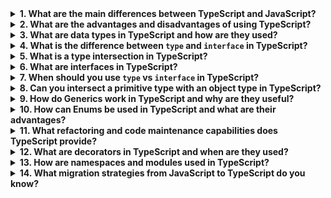<details>
<summary><strong>1. What are the main differences between TypeScript and JavaScript?</strong></summary>

### 1. Static Typing
TypeScript adds **static typing**, allowing developers to specify types for variables, function parameters, and return values. 
JavaScript uses **dynamic typing**, so types are inferred at runtime.

```ts
// TypeScript
let age: number = 25;
let name: string = "Iryna";
```

```js
// JavaScript
let age = 25; // type is inferred at runtime
let name = "Iryna";
```

---

### 2. Compilation vs Interpretation
- **TypeScript** code must be compiled into JavaScript to run in browsers or Node.js.
- **JavaScript** is interpreted directly by the engine.

---

### 3. Modern JS Features Support
- **TypeScript** supports all modern JS features (like ES6+), even in environments that don’t support them natively.
- **JavaScript** depends on the runtime environment (e.g., browser, Node.js) for feature support.

---

### 4. Interfaces and Classes
- **TypeScript** supports **interfaces** and has extended capabilities for classes.
- **JavaScript** lacks interfaces and only added basic class syntax with ES6.

```ts
interface Person {
  name: string;
  age: number;
}

let person: Person = {
  name: "Iryna",
  age: 25
};
```

---

### 5. Development Experience
- **TypeScript** offers better editor support with **autocompletion**, **IntelliSense**, and **type-checking**.
- **JavaScript** provides limited static analysis capabilities.

---

### 6. Error Detection
- **TypeScript** can catch many errors at **compile time**.
- **JavaScript** errors usually appear only at **runtime**, making debugging harder.

---

### Conclusion
TypeScript is a **superset of JavaScript** that enhances developer experience with static typing, error checking, and modern JS support. However, it requires a compilation step before execution.

</details>

<details>
<summary><strong>2. What are the advantages and disadvantages of using TypeScript?</strong></summary>

### ✅ Advantages

#### 1. Static Typing
TypeScript allows you to define types for variables, function parameters, and return values. This helps catch errors during development.

```ts
let count: number = 10;
count = "text"; // Compilation error
```

---

#### 2. Better Editor Support
Thanks to type annotations, editors provide better autocomplete, IntelliSense, and refactoring tools.

---

#### 3. Early Error Detection
TypeScript detects many errors during compilation, reducing bugs in production.

```ts
function add(a: number, b: number): number {
  return a + b;
}

add(5, "3"); // Compilation error
```

---

#### 4. Modern JavaScript Features
TypeScript supports all ES6+ features (like classes, arrow functions, async/await), even in older environments.

```ts
class Person {
  constructor(public name: string, public age: number) {}
}

const iryna = new Person("Iryna", 25);
```

---

#### 5. Scalability
TypeScript improves maintainability and scalability in large projects due to type safety and modular code organization.

---

#### 6. Compatibility with JavaScript
All valid JavaScript code is valid TypeScript. You can gradually adopt TS in existing JS projects.

```ts
const greet = (name) => console.log("Hello, " + name); // Valid JS in TS
```

---

### ❌ Disadvantages

#### 1. Compilation Step
TypeScript must be compiled to JavaScript before execution, adding complexity to the build process.

---

#### 2. Learning Curve
For beginners or JS-only developers, understanding types, interfaces, generics, and access modifiers can be challenging.

---

#### 3. More Boilerplate Code
Declaring types and interfaces can make code more verbose.

```ts
interface User {
  name: string;
  age: number;
}

const user: User = { name: "Iryna", age: 25 };
```

---

#### 4. Configuration Overhead
You need to set up `tsconfig.json` and possibly other tools like Webpack or Babel for TS integration.

---

#### 5. Overhead in Small Projects
For quick prototypes or small scripts, static typing might feel unnecessary and slow down development.

---

### 🔚 Conclusion
TypeScript enhances code safety, tooling, and scalability, making it ideal for large or long-term projects. However, it introduces extra setup and a steeper learning curve compared to plain JavaScript.

</details>

<details>
<summary><strong>3. What are data types in TypeScript and how are they used?</strong></summary>

TypeScript uses static typing, which means variables, function parameters, return values, and object properties can all have defined types. This makes code more predictable, easier to debug, and safer in large-scale projects.

---

### 🔤 Basic Types

#### `number`
Used for numeric values (both integers and floats).
```ts
let age: number = 25;
let pi: number = 3.14;
```

#### `string`
Text values, either in quotes or template literals.
```ts
let name: string = "Iryna";
let greeting: string = `Hello, ${name}!`;
```

#### `boolean`
Logical true/false.
```ts
let isLoggedIn: boolean = true;
```

#### `array`
List of values of a specific type.
```ts
let numbers: number[] = [1, 2, 3];
let names: Array<string> = ["Anna", "Iryna"];
```

#### `tuple`
Fixed-length array with defined types for each element.
```ts
let person: [string, number] = ["Iryna", 25];
```

#### `enum`
A set of named constants.
```ts
enum Direction {
  Up,
  Down,
  Left,
  Right,
}
let move: Direction = Direction.Up;
```

#### `any`
Disables type checking — use with caution.
```ts
let randomValue: any = "Hello";
randomValue = 42; // allowed
```

#### `void`
Function that returns no value.
```ts
function logMessage(message: string): void {
  console.log(message);
}
```

#### `null` and `undefined`
Represent the absence of a value.
```ts
let emptyValue: null = null;
let notAssigned: undefined = undefined;
```

#### `object`
Defines an object with key-value pairs.
```ts
let person: { name: string; age: number } = {
  name: "Iryna",
  age: 25,
};
```

---

### 🧩 Advanced Types

#### Interfaces
Custom object type definitions.
```ts
interface Car {
  brand: string;
  model: string;
  year: number;
}

let car: Car = {
  brand: "Tesla",
  model: "Model 3",
  year: 2020,
};
```

#### Union Types
Allows a variable to be one of several types.
```ts
let value: number | string;
value = 10;
value = "Hello";
```

#### Literal Types
Restrict values to a specific set.
```ts
let status: "active" | "inactive" | "pending";
status = "active";
```

#### Function Types
Specify parameter and return types for functions.
```ts
function add(a: number, b: number): number {
  return a + b;
}

let multiply: (x: number, y: number) => number = (x, y) => x * y;
```

---

### 📌 Conclusion
Using TypeScript's type system helps reduce runtime errors, improves code clarity, and supports large-scale development through better tooling and readability.

</details>

<details>
<summary><strong>4. What is the difference between <code>type</code> and <code>interface</code> in TypeScript?</strong></summary>

In TypeScript, both <code>type</code> and <code>interface</code> are used to define custom types. However, they serve slightly different purposes and have different capabilities.

---

### 🧱 <code>type</code> Keyword

<code>type</code> is used to define a type alias — a name for any type, including:
- primitives
- unions/intersections
- object types
- functions

```ts
export type User = {
  name: string;
  age: number;
  isActive: boolean;
};

const user: User = {
  name: "Iryna",
  age: 25,
  isActive: true,
};
```

### 🧩 <code>interface</code> Keyword

<code>interface</code> is used to describe the shape of objects and is typically used when designing class or object structures.

```ts
interface Person {
  name: string;
  age: number;
}

const person: Person = {
  name: "Anna",
  age: 30,
};
```

---

### 🔍 Key Differences

| Feature | <code>type</code> | <code>interface</code> |
|--------|------------------|------------------------|
| **Extends** | Can use intersections (<code>&</code>) | Can use <code>extends</code> keyword |
| **Unions** | ✅ Supports union types | ❌ Not supported |
| **Declaration merging** | ❌ Not supported | ✅ Interfaces with same name are merged |
| **Complex types** | ✅ Supports tuples, unions, intersections, primitives | ❌ Only for object shapes |

---

### 📌 Examples

#### Intersection with <code>type</code>
```ts
type Vehicle = {
  brand: string;
};

type Car = Vehicle & {
  model: string;
};
```

#### Extending with <code>interface</code>
```ts
interface Employee extends Person {
  position: string;
}
```

#### Union with <code>type</code>
```ts
type Status = "active" | "inactive" | "pending";
```

#### Declaration Merging with <code>interface</code>
```ts
interface User {
  name: string;
}

interface User {
  age: number;
}

const user: User = {
  name: "Iryna",
  age: 25,
};
```

---

### 🧠 Conclusion
- Use <code>interface</code> when describing object shapes or when you need declaration merging.
- Use <code>type</code> for unions, intersections, or when aliasing primitives and tuples.

Both are powerful tools, and in many cases, the choice is a matter of style or preference.

</details>

<details>
<summary><strong>5. What is a type intersection in TypeScript?</strong></summary>

Type intersections in TypeScript allow you to combine multiple types into one. This is done using the <code>&</code> operator.

---

### 🔗 What is a type intersection?

A type intersection creates a new type that includes **all** properties from the intersected types. It's like merging multiple type definitions into one:

```ts
type Car = {
  brand: string;
  model: string;
};

type Engine = {
  horsepower: number;
};

type Vehicle = Car & Engine & {
  year: number;
};

const myVehicle: Vehicle = {
  brand: "Tesla",
  model: "Model S",
  horsepower: 670,
  year: 2021
};
```

In this example, the new type <code>Vehicle</code> includes properties from <code>Car</code>, <code>Engine</code>, and an additional <code>year</code> field.

---

### 🔍 Type Intersection vs Union

| Concept | Intersection (<code>&</code>) | Union (<code>|</code>) |
|--------|--------------------------|----------------------|
| Meaning | Must satisfy **all** types | Can satisfy **any one** type |
| Example |
<pre><code>type A = { name: string };
type B = { age: number };
type AB = A & B;
// AB must have both name and age</code></pre> |
<pre><code>type A = { name: string };
type B = { age: number };
type AB = A | B;
// AB can have just name, just age, or both</code></pre> |

---

### 🧠 Summary
- <strong>Intersection types</strong> merge all members from multiple types — useful when an object must conform to multiple constraints.
- They are commonly used with <code>type</code> and not <code>interface</code>.

This is exactly what happens in:
```ts
type Vehicle = Car & { year: number };
```
You're creating a new type that includes everything from <code>Car</code> and adds <code>year</code>.

</details>

<details>
<summary><strong>6. What are interfaces in TypeScript?</strong></summary>

Interfaces in TypeScript are used to define the structure of an object. They act as contracts in your code, helping ensure that objects adhere to a specific shape.

---

### 📌 Key Features of Interfaces

- **Describe object shape:** Define the required and optional properties and methods.
- **Inheritance:** Interfaces can extend one or more other interfaces using `extends`.
- **Declaration merging:** Multiple declarations with the same name are automatically merged.

---

### 🧱 Basic Example

```ts
interface User {
  name: string;
  age: number;
  isActive: boolean;
  greet(): string;
}

const user: User = {
  name: "Iryna",
  age: 25,
  isActive: true,
  greet() {
    return `Hello, my name is ${this.name}`;
  }
};

console.log(user.greet()); // "Hello, my name is Iryna"
```

---

### 🧬 Inheriting from Another Interface

```ts
interface Person {
  name: string;
  age: number;
}

interface Employee extends Person {
  position: string;
}

const employee: Employee = {
  name: "Iryna",
  age: 25,
  position: "Frontend Developer"
};
```

The `Employee` interface inherits `name` and `age` from `Person` and adds a `position` property.

---

### ❓ Optional Properties

Use `?` to mark a property as optional:

```ts
interface Car {
  brand: string;
  model: string;
  year?: number;
}

const car1: Car = { brand: "Tesla", model: "Model S" };
const car2: Car = { brand: "Tesla", model: "Model X", year: 2021 };
```

---

### 🔁 Function Interfaces

Interfaces can describe function signatures:

```ts
interface MathOperation {
  (a: number, b: number): number;
}

const add: MathOperation = (a, b) => a + b;
const multiply: MathOperation = (a, b) => a * b;
```

---

### 🔄 Declaration Merging

Interfaces with the same name get merged:

```ts
interface User {
  name: string;
}

interface User {
  age: number;
}

const user: User = {
  name: "Iryna",
  age: 25
};
```

Both declarations are combined into a single interface.

---

### 🧠 Summary
- Interfaces are contracts for object structure.
- They can include methods, optional properties, and support inheritance.
- Use interfaces when designing reusable object types and APIs.
- Prefer interfaces over type aliases for object shapes when using declaration merging.

</details>

<details>
<summary><strong>7. When should you use <code>type</code> vs <code>interface</code> in TypeScript?</strong></summary>

Choosing between <code>type</code> and <code>interface</code> in TypeScript depends on the structure you're defining and how you intend to use or extend it. Both can describe the shape of objects, but they have differences in capabilities and syntax.

---

### ✅ Use <code>interface</code> when:

#### 1. **Describing object shapes or class structures**
Interfaces are ideal for describing the structure of an object or class, especially when you want to leverage inheritance.

```ts
interface Person {
  name: string;
  age: number;
}

interface Employee extends Person {
  position: string;
}
```

#### 2. **You need declaration merging**
You can declare the same interface multiple times, and TypeScript will merge them.

```ts
interface User {
  name: string;
}

interface User {
  age: number;
}

const user: User = { name: "Iryna", age: 25 };
```

#### 3. **Working in ecosystems like React**
Interfaces are commonly used for typing props, state, and context in React projects.

---

### ✅ Use <code>type</code> when:

#### 1. **You need unions, intersections, or primitives**
<code>type</code> aliases are better suited for combining types or describing primitives, tuples, or functions.

```ts
// Union
type ID = string | number;

// Intersection
type Car = {
  brand: string;
};

type Vehicle = Car & {
  year: number;
};

// Tuple
type Coordinates = [number, number];

const point: Coordinates = [10, 20];
```

#### 2. **Typing functions directly**
<code>type</code> can define function signatures more flexibly:

```ts
type MathOperation = (a: number, b: number) => number;

const multiply: MathOperation = (a, b) => a * b;
```

#### 3. **You don't need to extend or merge**
<code>type</code> cannot be reopened to add new properties, unlike <code>interface</code>.

---

### 📊 Summary Table

| Feature | <code>interface</code> | <code>type</code> |
|--------|--------------------------|--------------------|
| Inheritance | ✅ via <code>extends</code> | ✅ via intersections (&) |
| Declaration merging | ✅ | ❌ |
| Unions / intersections | ❌ | ✅ |
| Describes functions | ✅ (less commonly used) | ✅ |
| Tuples / primitives | ❌ | ✅ |

---

### 🧠 Recommendation
- Use <strong><code>interface</code></strong> for objects, class structures, and when declaration merging is needed.
- Use <strong><code>type</code></strong> for primitives, tuples, function types, and when working with unions or intersections.
- When in doubt, follow your team’s convention. If no convention exists, prefer <code>interface</code> for objects.

</details>

<details>
<summary><strong>8. Can you intersect a primitive type with an object type in TypeScript?</strong></summary>

No, you cannot intersect a primitive type (like <code>string</code>) with an object type (like <code>{ age: number }</code>) in a meaningful or useful way. TypeScript will not allow this because these types are incompatible by nature.

---

### 🚫 Example of incompatible intersection

```ts
type A = string; // primitive type
type B = { age: number }; // object type

type AB = A & B; // ❌ Invalid: TypeScript will error here
```

TypeScript will produce an error similar to:

```
Type 'string' is not assignable to type '{ age: number; }'.
```

---

### ✅ Example of compatible intersection (only object types)

If both types are object types, the intersection works as expected:

```ts
type A = { name: string };
type B = { age: number };

type AB = A & B;

const person: AB = {
  name: "Iryna",
  age: 25,
};
```

In this case, the resulting type <code>AB</code> must contain both <code>name</code> and <code>age</code>.

---

### 🧠 Summary

- Intersection (<code>&</code>) combines all properties from both types.
- This only works when types are compatible—typically both being object types.
- You **cannot** intersect a primitive type (like <code>string</code>) with an object type, because primitives do not have properties.

</details>

<details>
  <summary><strong>9. How do Generics work in TypeScript and why are they useful?</strong></summary>

  <p>
    Generics in TypeScript provide a way to create reusable components (functions, classes, interfaces) that work with different types while maintaining type safety. Instead of hardcoding specific types, generics use a type variable that is specified later.
  </p>

  <p><strong>Example of a generic function:</strong></p>

  ```ts
  function identity<T>(arg: T): T {
    return arg;
  }

  const result1 = identity<string>("Hello");
  const result2 = identity<number>(42);
  ```

  <p>
    Here, <code>T</code> is a placeholder type. TypeScript infers the type when the function is called, ensuring type safety.
  </p>

  <p><strong>Generic class example:</strong></p>

  ```ts
  class Box<T> {
    content: T;

    constructor(content: T) {
      this.content = content;
    }

    getContent(): T {
      return this.content;
    }
  }

  const stringBox = new Box<string>("Hello");
  const numberBox = new Box<number>(123);
  ```

  <p>
    The class <code>Box</code> is reusable with any type you provide.
  </p>

  <p><strong>Generic interface example:</strong></p>

  ```ts
  interface Pair<T, U> {
    first: T;
    second: U;
  }

  const pair: Pair<string, number> = {
    first: "Age",
    second: 25
  };
  ```

  <p><strong>Generics with constraints:</strong></p>

  ```ts
  function getLength<T extends { length: number }>(arg: T): number {
    return arg.length;
  }

  getLength("Hello"); // 5
  getLength([1, 2, 3]); // 3
  ```

  <p>
    Constraints limit the accepted types to ones that meet specific criteria—in this case, having a <code>length</code> property.
  </p>

  <p><strong>Why use Generics?</strong></p>
  <ul>
    <li><strong>Code reusability:</strong> Write once, use with many types.</li>
    <li><strong>Type safety:</strong> Catch errors at compile time.</li>
    <li><strong>Flexibility:</strong> Build complex structures without losing type information.</li>
  </ul>

  <p>
    In summary, generics let you write flexible, reusable, and type-safe code in TypeScript, which makes them a fundamental feature of the language.
  </p>
</details>

<details>
  <summary><strong>10. How can Enums be used in TypeScript and what are their advantages?</strong></summary>

  <p>
    Enums in TypeScript allow you to define a set of named constants that can be either numeric or string values. They are especially useful when you want to represent a fixed set of options.
  </p>

  <h4>Numeric Enums</h4>
  <p>By default, enum members are assigned numeric values starting from 0, but you can also assign custom values:</p>

  ```ts
  enum Direction {
    Up,
    Down,
    Left,
    Right,
  }

  let move: Direction = Direction.Up;
  console.log(move); // 0
  ```

  <p>You can also explicitly assign values:</p>

  ```ts
  enum Status {
    Active = 1,
    Inactive,
    Pending,
  }

  console.log(Status.Active);   // 1
  console.log(Status.Inactive); // 2
  console.log(Status.Pending);  // 3
  ```

  <h4>String Enums</h4>
  <p>Each member must be initialized with a string literal:</p>

  ```ts
  enum Response {
    Yes = "YES",
    No = "NO",
  }

  let reply: Response = Response.Yes;
  console.log(reply); // "YES"
  ```

  <h4>Advantages of using Enums:</h4>
  <ul>
    <li><strong>Improved readability:</strong> Use of named values instead of magic numbers or strings makes code more understandable.</li>
    <li><strong>Static typing:</strong> TypeScript ensures only valid enum values are used.</li>
    <li><strong>Easier debugging:</strong> Named constants are more descriptive and easier to debug.</li>
    <li><strong>Flexibility:</strong> Support for both numeric and string values.</li>
    <li><strong>Bidirectional mapping (for numeric enums):</strong> You can get the name from the value and vice versa:</li>
  </ul>

  ```ts
  enum Direction {
    Up = 1,
    Down,
    Left,
    Right,
  }

  console.log(Direction[1]); // "Up"
  console.log(Direction.Up); // 1
  ```

  <h4>Disadvantages:</h4>
  <ul>
    <li><strong>Potential confusion with numeric values:</strong> Automatic incrementing can lead to mistakes if enum order changes.</li>
    <li><strong>Larger compiled output:</strong> Enums can increase the size of the generated JavaScript compared to simple objects or constants.</li>
  </ul>

  <p>
    <strong>Conclusion:</strong> Enums in TypeScript are a powerful way to define fixed sets of values with clear type safety, improved structure, and better code clarity.
  </p>
</details>

<details>
  <summary><strong>11. What refactoring and code maintenance capabilities does TypeScript provide?</strong></summary>

  <p>
    TypeScript offers a wide range of tools that greatly improve code refactoring and maintainability. Its static typing system, advanced type features, and integration with modern IDEs make code more reliable, understandable, and easier to evolve. Here are the key capabilities:
  </p>

  <h4>1. Static Typing</h4>
  <p>
    TypeScript detects errors at compile-time rather than runtime. This prevents many common bugs, such as calling non-existent properties or passing the wrong argument types.
  </p>

  ```ts
  function sum(a: number, b: number): number {
    return a + b;
  }

  sum(10, "20"); // Error: Argument of type '"20"' is not assignable to parameter of type 'number'
  ```

  <h4>2. Interfaces and Type Aliases</h4>
  <p>
    Interfaces and types help structure and centralize definitions, making large codebases easier to manage and refactor.
  </p>

  ```ts
  interface User {
    name: string;
    age: number;
  }

  const user: User = { name: "John", age: 30 };
  ```

  <h4>3. IDE Autocompletion and Tooling</h4>
  <p>
    With TypeScript, editors like VS Code offer powerful autocompletion, navigation, and inline documentation based on types.
  </p>

  ```ts
  user.name; // IDE shows available properties and types
  ```

  <h4>4. Generics</h4>
  <p>
    Generics enable the creation of reusable, type-safe functions and data structures.
  </p>

  ```ts
  function identity<T>(arg: T): T {
    return arg;
  }

  identity<number>(42); // Works with multiple types while preserving type safety
  ```

  <h4>5. Modules and Namespacing</h4>
  <p>
    TypeScript supports modular architecture, allowing logical separation of code into files and modules.
  </p>

  ```ts
  // math.ts
  export function add(a: number, b: number): number {
    return a + b;
  }

  // main.ts
  import { add } from './math';
  console.log(add(2, 3)); // 5
  ```

  <h4>6. Built-in Refactoring Tools in IDEs</h4>
  <p>
    Features like "Rename Symbol" or "Find All References" work more reliably with TypeScript because of its typed AST (Abstract Syntax Tree).
  </p>

  <ul>
    <li>Safely rename variables and functions across files.</li>
    <li>Track usage of types and interfaces across your codebase.</li>
  </ul>

  <h4>7. Extendable Types</h4>
  <p>
    Interfaces and types can be extended without rewriting existing structures.
  </p>

  ```ts
  interface Person {
    name: string;
  }

  interface Employee extends Person {
    salary: number;
  }

  const employee: Employee = { name: "John", salary: 1000 };
  ```

  <h4>8. Type-Safe Complex Structures</h4>
  <p>
    TypeScript validates deeply nested data and ensures their correct usage.
  </p>

  ```ts
  type User = {
    name: string;
    address: {
      city: string;
      zip: string;
    };
  };

  const user: User = {
    name: "Alice",
    address: {
      city: "New York",
      zip: "10001",
    },
  };
  ```

  <h4>9. Union and Intersection Types</h4>
  <p>
    These types allow better expression of possible object shapes or function return values.
  </p>

  ```ts
  type Success = { status: "success"; data: string };
  type Error = { status: "error"; message: string };
  type Response = Success | Error;

  function handleResponse(response: Response) {
    if (response.status === "success") {
      console.log(response.data);
    } else {
      console.log(response.message);
    }
  }
  ```

  <h4>10. Gradual Adoption and Compatibility</h4>
  <p>
    TypeScript is a superset of JavaScript, meaning you can adopt it gradually without rewriting existing code.
  </p>

  <p>
    <strong>Conclusion:</strong> TypeScript empowers developers with strong typing, reusable abstractions, and IDE-friendly features. These advantages result in cleaner, more maintainable code and easier refactoring in both small and large-scale applications.
  </p>
</details>

<details>
  <summary><strong>12. What are decorators in TypeScript and when are they used?</strong></summary>

  <p>
    Decorators are special functions in TypeScript that allow you to modify the behavior of classes, methods, properties, or parameters. They provide a declarative way to add cross-cutting concerns (like logging, validation, or dependency injection) without changing the core logic of your code.
  </p>

  <h4>🔧 How to enable decorators</h4>
  <p>
    Since decorators are still a stage 3 proposal in JavaScript, you need to enable them in TypeScript by setting <code>"experimentalDecorators": true</code> in your <code>tsconfig.json</code> file.
  </p>

  <h4>📌 Types of decorators</h4>
  <ul>
    <li><strong>Class decorators</strong> — modify or annotate a class</li>
    <li><strong>Method decorators</strong> — wrap or enhance a method</li>
    <li><strong>Property decorators</strong> — affect property descriptors</li>
    <li><strong>Parameter decorators</strong> — attach metadata to method parameters</li>
  </ul>

  <h4>1. Class Decorator</h4>
  <p>Example of sealing a class:</p>
  
  ```ts
  function Sealed(constructor: Function) {
    Object.seal(constructor);
    Object.seal(constructor.prototype);
  }

  @Sealed
  class Person {
    name: string;
    constructor(name: string) {
      this.name = name;
    }
  }
  ```

  <h4>2. Method Decorator</h4>
  <p>Logging method calls:</p>

  ```ts
  function Log(target: Object, propertyKey: string, descriptor: PropertyDescriptor) {
    const originalMethod = descriptor.value;
    descriptor.value = function (...args: any[]) {
      console.log(`Method ${propertyKey} called with args:`, args);
      return originalMethod.apply(this, args);
    };
  }

  class Calculator {
    @Log
    add(a: number, b: number): number {
      return a + b;
    }
  }
  ```

  <h4>3. Property Decorator</h4>
  <p>Making a property read-only:</p>

  ```ts
  function Readonly(target: Object, propertyKey: string) {
    Object.defineProperty(target, propertyKey, {
      writable: false,
    });
  }

  class Car {
    @Readonly
    model: string = "Tesla";
  }
  ```

  <h4>4. Parameter Decorator</h4>
  <p>Decorating a parameter of a method:</p>

  ```ts
  function LogParam(target: Object, propertyKey: string, parameterIndex: number) {
    console.log(`Parameter ${parameterIndex} of method ${propertyKey} has been decorated.`);
  }

  class Engine {
    start(@LogParam speed: number) {
      console.log(`Engine started at speed: ${speed}`);
    }
  }
  ```

  <h4>✅ Benefits of decorators</h4>
  <ul>
    <li>Clean separation of concerns</li>
    <li>Reusable logic (e.g., logging, caching)</li>
    <li>Integration with frameworks like Angular</li>
    <li>Improve modularity and testability</li>
  </ul>

  <h4>📌 When to use decorators?</h4>
  <ul>
    <li>To implement cross-cutting concerns like logging, validation, or authorization</li>
    <li>To enhance classes/methods without modifying core business logic</li>
    <li>In frameworks like Angular for dependency injection and metadata</li>
  </ul>

  <p><strong>Conclusion:</strong> Decorators in TypeScript offer a powerful, expressive way to modify behavior at runtime in a declarative fashion. They're especially useful in enterprise-grade applications or when working with decorator-driven frameworks.</p>
</details>

<details>
  <summary><strong>13. How are namespaces and modules used in TypeScript?</strong></summary>

  <p>
    TypeScript offers two main ways to organize code: <strong>namespaces</strong> and <strong>modules</strong>. Both help structure code but are used in different scenarios and have distinct features.
  </p>

  <h4>1. Namespaces</h4>
  <p>
    Namespaces group logically related code within one or multiple files. They help avoid naming conflicts and organize large codebases.
  </p>
  <p>
    Declared with the <code>namespace</code> keyword, and elements inside can be made accessible outside by using <code>export</code>.
  </p>

  <pre><code lang="ts">
// Example of namespace
namespace Shapes {
  export class Circle {
    constructor(public radius: number) {}
    getArea(): number {
      return Math.PI * this.radius * this.radius;
    }
  }

  export class Square {
    constructor(public side: number) {}
    getArea(): number {
      return this.side * this.side;
    }
  }
}

const circle = new Shapes.Circle(5);
console.log(circle.getArea()); // Outputs the circle area

const square = new Shapes.Square(10);
console.log(square.getArea()); // Outputs the square area
  </code></pre>

  <p><strong>Key points about namespaces:</strong></p>
  <ul>
    <li>Good for organizing code within one or a few related files.</li>
    <li>Accessing elements requires specifying the namespace name, which can lead to longer access paths.</li>
    <li>More popular before ES6 modules became standard; now less commonly used.</li>
  </ul>

  <h4>2. Modules</h4>
  <p>
    Modules are the modern, standard way to organize code in TypeScript and JavaScript, based on the ES6 (ES2015) module system.
  </p>
  <p>
    Each file that contains <code>import</code> or <code>export</code> statements is considered a module.
  </p>

  <pre><code lang="ts">
// shapes.ts (module exporting classes)
export class Circle {
  constructor(public radius: number) {}
  getArea(): number {
    return Math.PI * this.radius * this.radius;
  }
}

export class Square {
  constructor(public side: number) {}
  getArea(): number {
    return this.side * this.side;
  }
}

// main.ts (module importing classes)
import { Circle, Square } from './shapes';

const circle = new Circle(5);
console.log(circle.getArea()); // Outputs the circle area

const square = new Square(10);
console.log(square.getArea()); // Outputs the square area
  </code></pre>

  <p><strong>Key points about modules:</strong></p>
  <ul>
    <li>Each file is a separate module.</li>
    <li>Clear control over what code is public (exported) and private.</li>
    <li>Imported elements can be renamed to avoid naming conflicts.</li>
    <li>Supported natively in modern browsers and Node.js.</li>
  </ul>

  <h4>Comparison: Namespaces vs Modules</h4>
  <table>
    <thead>
      <tr><th>Namespaces</th><th>Modules</th></tr>
    </thead>
    <tbody>
      <tr>
        <td>Group related code inside one or multiple files.</td>
        <td>Split code into separate files with explicit imports and exports.</td>
      </tr>
      <tr>
        <td>Syntax groups elements inside a single file.</td>
        <td>Each file is its own module.</td>
      </tr>
      <tr>
        <td>Require specifying namespace name to access elements.</td>
        <td>Use import/export syntax to access elements.</td>
      </tr>
      <tr>
        <td>Less popular after ES6 module standardization.</td>
        <td>The modern, widely adopted approach.</td>
      </tr>
      <tr>
        <td>Not supported outside TypeScript without compilation.</td>
        <td>Supported by all ES6-compliant environments.</td>
      </tr>
    </tbody>
  </table>

  <h4>When to use which?</h4>
  <ul>
    <li>Namespaces are suitable for small projects or organizing code within one file, but are becoming less common.</li>
    <li>Modules are recommended for most cases, especially large projects, because they enable code splitting and better dependency management.</li>
  </ul>

  <p><strong>Conclusion:</strong> Modules are the standard and recommended way to organize modern TypeScript and JavaScript projects, supported by the ES6 standard. Namespaces may still be useful in some specific scenarios but are generally less favored today.</p>
</details>

<details>
  <summary><strong>14. What migration strategies from JavaScript to TypeScript do you know?</strong></summary>
  <p>
    Migrating from JavaScript to TypeScript improves code quality, adds static typing, and eases maintenance. Here are common migration strategies:
  </p>
  <h4>1. Incremental Migration</h4>
  <ul>
    <li>Add TypeScript to the existing project by installing it and creating a <code>tsconfig.json</code>.</li>
    <li>Rename some <code>.js</code> files to <code>.ts</code> or <code>.tsx</code> gradually.</li>
    <li>Add type annotations progressively, starting with new or critical code.</li>
    <li>Use <code>// @ts-check</code> comments in JavaScript files for basic type checking.</li>
  </ul>
  <p><b>Pros:</b> No need to rewrite everything at once. Can focus on important parts first.</p>
  <p><b>Cons:</b> Mixed codebase can be harder to maintain. Migration can take a long time.</p>

  <h4>2. Strict Mode with Lax Settings</h4>
  <ul>
    <li>Enable <code>"strict": true</code> in <code>tsconfig.json</code>.</li>
    <li>Initially disable some strict rules like <code>noImplicitAny</code> or <code>strictNullChecks</code> for easier migration.</li>
    <li>Gradually tighten rules over time as more code is converted.</li>
  </ul>
  <p><b>Pros:</b> Flexible control over strictness. Gradual improvement of type safety.</p>
  <p><b>Cons:</b> Requires careful config tuning and time.</p>

  <h4>3. Refactor with New Files</h4>
  <ul>
    <li>Write all new features exclusively in TypeScript.</li>
    <li>Rewrite old code files in TypeScript only when necessary or during refactoring.</li>
  </ul>
  <p><b>Pros:</b> Keeps new development moving fast without immediate rewrites.</p>
  <p><b>Cons:</b> Codebase remains mixed for longer, consistency may suffer.</p>

  <h4>4. Full Migration</h4>
  <ul>
    <li>Rename all <code>.js</code> files to <code>.ts</code>.</li>
    <li>Rewrite entire project adding proper typings.</li>
    <li>Use automated migration tools if available.</li>
  </ul>
  <p><b>Pros:</b> Complete and consistent TypeScript adoption with full type safety.</p>
  <p><b>Cons:</b> Time-consuming, risky for large projects, requires significant effort.</p>

  <h4>Summary</h4>
  <p>
    The choice depends on project size, resources, and deadlines. Incremental migration is the most popular for existing projects, while full migration suits new or small projects. Using strict mode with gradual tightening ensures better code quality over time.
  </p>
</details>

